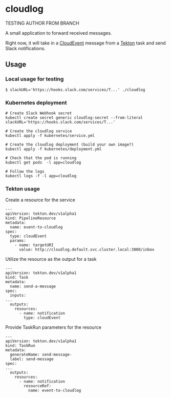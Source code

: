 # cloudlog
TESTING AUTHOR FROM BRANCH

A small application to forward received messages.

Right now, it will take in a [CloudEvent](https://github.com/cloudevents/spec) message from a [Tekton](https://github.com/tektoncd/pipeline) task and send Slack notifications.

## Usage

### Local usage for testing

```
$ slackURL='https://hooks.slack.com/services/T...' ./cloudlog
```

### Kubernetes deployment

```
# Create Slack Webhook secret
kubectl create secret generic cloudlog-secret --from-literal slackURL='https://hooks.slack.com/services/T...'

# Create the cloudlog service
kubectl apply -f kubernetes/service.yml

# Create the cloudlog deployment (build your own image?)
kubectl apply -f kubernetes/deployment.yml

# Check that the pod is running
kubectl get pods  -l app=cloudlog

# Follow the logs
kubectl logs -f -l app=cloudlog
```

### Tekton usage

Create a resource for the service

```
---
apiVersion: tekton.dev/v1alpha1
kind: PipelineResource
metadata:
  name: event-to-cloudlog
spec:
  type: cloudEvent
  params:
    - name: targetURI
      value: http://cloudlog.default.svc.cluster.local:3000/inbox
```

Utilize the resource as the output for a task
```
---
apiVersion: tekton.dev/v1alpha1
kind: Task
metadata:
  name: send-a-message
spec:
  inputs:
...
  outputs:
    resources:
      - name: notification
        type: cloudEvent
```

Provide TaskRun parameters for the resource
```
---
apiVersion: tekton.dev/v1alpha1
kind: TaskRun
metadata:
  generateName: send-message-
  label: send-message
spec:
...
  outputs:
    resources:
      - name: notification
        resourceRef:
          name: event-to-cloudlog
```
